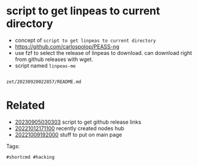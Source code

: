 # script to get linpeas to current directory

- concept of `script to get linpeas to current directory`
- https://github.com/carlospolop/PEASS-ng
- use fzf to select the release of linpeas to download. can download right from github releases with wget.
- script named `linpeas-me`

```
```

` zet/20230920022857/README.md `

# Related

- [20230905030303](/zet/20230905030303/README.md) script to get github release links
- [20221012171100](/zet/20221012171100/README.md) recently created nodes hub
- [20221009192000](/zet/20221009192000/README.md) stuff to put on main page

Tags:

    #shortcmd #hacking
